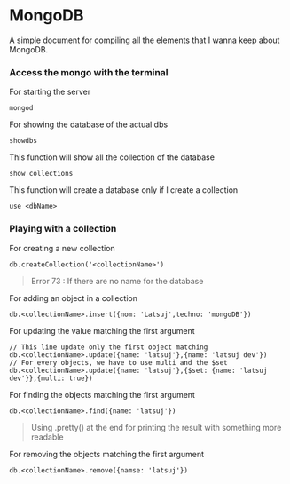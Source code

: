 # MongoDB

A simple document for compiling all the elements that I wanna keep about MongoDB.

### Access the mongo with the terminal

For starting the server
```
mongod
```

For showing the database of the actual dbs
```
showdbs
```

This function will show all the collection of the database
```
show collections
```

This function will create a database only if I create a collection
```
use <dbName>
```

### Playing with a collection

For creating a new collection
```
db.createCollection('<collectionName>')
```
> Error 73 : If there are no name for the database

For adding an object in a collection
```
db.<collectionName>.insert({nom: 'Latsuj',techno: 'mongoDB'})
```

For updating the value matching the first argument
```
// This line update only the first object matching
db.<collectionName>.update({name: 'latsuj'},{name: 'latsuj dev'})
// For every objects, we have to use multi and the $set
db.<collectionName>.update({name: 'latsuj'},{$set: {name: 'latsuj dev'}},{multi: true})
```

For finding the objects matching the first argument
```
db.<collectionName>.find({name: 'latsuj'})
```
> Using .pretty() at the end for printing the result with something more readable

For removing the objects matching the first argument
```
db.<collectionName>.remove({namse: 'latsuj'})
```

